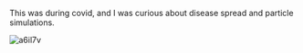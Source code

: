 This was during covid, and I was curious about disease spread and particle simulations.

![a6il7v](https://github.com/user-attachments/assets/d0aebe55-3f27-45d1-85db-1e4482dcb36f)

